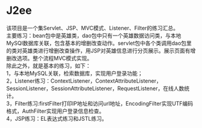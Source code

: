 # J2ee
该项目是一个集Servlet、JSP、MVC模式、Listener、Filter的练习汇总。<br>
主要练习：bean包中是英雄类，dao包中只有一个英雄数据访问类，与本地MySQl数据库关联，包含基本的增删改查动作。servlet包中各个类调用dao包里的类对英雄类进行增删改查操作，用JSP对英雄信息进行分页展示。展示页面有增删改选项。整个流程MVC模式实现。<br>
除此之外，就是基本的练习，如下：<br>
1，与本地MySQL关联，检索数据库，实现用户登录功能；<br>
2，Listener练习：ContextListener，ContextAttributeListener，SessionListener，SessionAttributeListener，RequestListener，在线人数统计。<br>
3，Filter练习:firstFilter打印IP地址和访问url地址，EncodingFilter实现UTF编码格式，AuthFilter实现用户登录信息检查。<br>
4，JSP练习：EL表达式练习和JSTL练习。<br>
